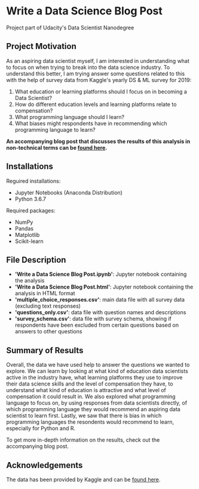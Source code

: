 # Write a Data Science Blog Post
Project part of Udacity's Data Scientist Nanodegree

## Project Motivation
As an aspiring data scientist myself, I am interested in understanding what to focus on when trying to break into the data science industry. To understand this better, I am trying answer some questions related to this with the help of survey data from Kaggle's yearly DS & ML survey for 2019:

1. What education or learning platforms should I focus on in becoming a Data Scientist?
2. How do different education levels and learning platforms relate to compensation?
3. What programming language should I learn?
4. What biases might respondents have in recommending which programming language to learn?

**An accompanying blog post that discusses the results of this analysis in non-technical terms can be [found here](https://medium.com/@linn.ohlsson/what-should-you-focus-on-as-an-aspiring-data-scientist-cfae11b70d88).**

## Installations
Reguired installations:
- Jupyter Notebooks (Anaconda Distribution)
- Python 3.6.7

Required packages:
- NumPy
- Pandas
- Matplotlib
- Scikit-learn

## File Description
- **'Write a Data Science Blog Post.ipynb'**: Jupyter notebook containing the analysis
- **'Write a Data Science Blog Post.html'**: Jupyter notebook containing the analysis in HTML format
- **'multiple_choice_responses.csv'**: main data file with all survey data (excluding text responses)
- **'questions_only.csv'**: data file with question names and descriptions
- **'survey_schema.csv'**: data file with survey schema, showing if respondents have been excluded from certain questions based on answers to other questions

## Summary of Results
Overall, the data we have used help to answer the questions we wanted to explore. We can learn by looking at what kind of education data scientists active in the industry have, what learning platforms they use to improve their data science skills and the level of compensation they have, to understand what kind of education is attractive and what level of compensation it could result in. We also explored what programming language to focus on, by using responses from data scientists directly, of which programming language they would recommend an aspiring data scientist to learn first. Lastly, we saw that there is bias in which programming languages the resondents would recommend to learn, especially for Python and R.

To get more in-depth information on the results, check out the accompanying blog post.

## Acknowledgements
The data has been provided by Kaggle and can be [found here](https://www.kaggle.com/c/kaggle-survey-2019).
